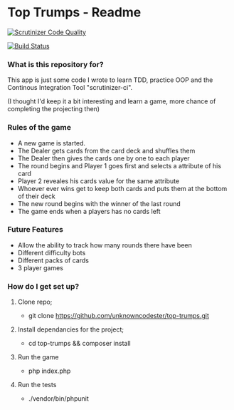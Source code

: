 # Top Trumps - Readme #

[![Scrutinizer Code Quality](https://scrutinizer-ci.com/g/unknowncodester/top-trumps/badges/quality-score.png?b=master)](https://scrutinizer-ci.com/g/unknowncodester/top-trumps/?branch=master)

[![Build Status](https://scrutinizer-ci.com/g/unknowncodester/top-trumps/badges/build.png?b=master)](https://scrutinizer-ci.com/g/unknowncodester/top-trumps/build-status/master)


### What is this repository for? ###
This app is just some code I wrote to learn TDD, practice OOP and the Continous Integration Tool "scrutinizer-ci".

(I thought I'd keep it a bit interesting and learn a game, more chance of completing the projecting then)

### Rules of the game ###
* A new game is started.
* The Dealer gets cards from the card deck and shuffles them
* The Dealer then gives the cards one by one to each player
* The round begins and Player 1 goes first and selects a attribute of his card
* Player 2 reveales his cards value for the same attribute
* Whoever ever wins get to keep both cards and puts them at the bottom of their deck
* The new round begins with the winner of the last round
* The game ends when a players has no cards left

### Future Features ###
* Allow the ability to track how many rounds there have been
* Different difficulty bots
* Different packs of cards
* 3 player games

### How do I get set up? ###

1. Clone repo;
    * git clone https://github.com/unknowncodester/top-trumps.git

2. Install dependancies for the project;
   * cd top-trumps && composer install

3. Run the game
   * php index.php
   
4. Run the tests
   * ./vendor/bin/phpunit